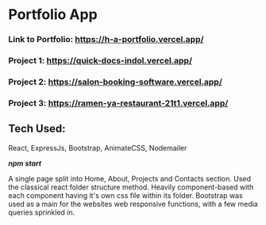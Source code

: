 # Portfolio App 

### Link to Portfolio: https://h-a-portfolio.vercel.app/

### Project 1: https://quick-docs-indol.vercel.app/
### Project 2: https://salon-booking-software.vercel.app/
### Project 3: https://ramen-ya-restaurant-21t1.vercel.app/


## Tech Used:  
React, ExpressJs, Bootstrap, AnimateCSS, Nodemailer 

**_npm start_** 

A single page split into Home, About, Projects and Contacts section. 
Used the classical react folder structure method. Heavily component-based with each component having it's own css file within its folder. 
Bootstrap was used as a main for the websites web responsive functions, with a few media queries sprinkled in. 
